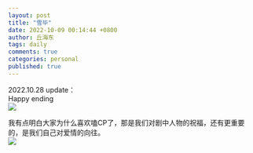 ```yaml
---
layout: post
title: "雪毕"
date: 2022-10-09 00:14:44 +0800
author: 丘海东 
tags: daily
comments: true
categories: personal
published: true
---
```

2022.10.28 update：  
Happy ending  
![](http://r.photo.store.qq.com/psc?/V53xBhKC4JFvE03uTNAL1QWxNF3K6JJT/bqQfVz5yrrGYSXMvKr.cqe1zh6Vh7xBQ5aHyOeUe8dVeO4gGkCdXNShiifvkCK9ViQnaLk0A*dy2B.qn4Vs8W3b89rLloCxjsrp5*VGN86M!/r)  
<!--more-->  
我有点明白大家为什么喜欢嗑CP了，那是我们对剧中人物的祝福，还有更重要的，是我们自己对爱情的向往。  
![](http://r.photo.store.qq.com/psc?/V53xBhKC4JFvE03uTNAL1QWxNF3K6JJT/bqQfVz5yrrGYSXMvKr.cqQFTqKWDpsUS9S3RH8Fc9hDyaIGKguipX5C8SSjunK.GreNZDV558zcHI3O6M4naCl9T8XN1KVYHYacCJqVO*Ac!/r)
